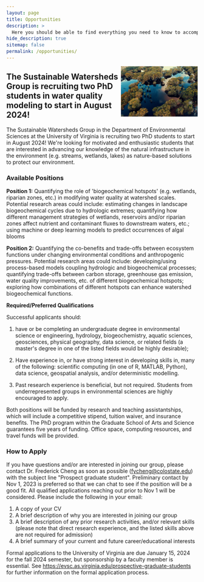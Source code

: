 ```yaml
---
layout: page
title: Opportunities
description: >
  Here you should be able to find everything you need to know to accomplish the most common tasks when blogging with Hydejack.
hide_description: true
sitemap: false
permalink: /opportunities/
---
```


<img src="/assets/img/blog/nature-aerial-photography-natural-landscape-reflection-water-resources-natural-environment-1503703-pxhere.com.jpg" style="float:right;width:40%;height:auto"/>

## The Sustainable Watersheds Group is recruiting two PhD students in water quality modeling to start in August 2024!

The Sustainable Watersheds Group in the Department of Environmental Sciences at the University of Virginia is recruiting two PhD students to start in August 2024! We're looking for motivated and enthusiastic students that are interested in advancing our knowledge of the natural infrastructure in the environment (e.g. streams, wetlands, lakes) as nature-based solutions to protect our environment.

### Available Positions

**Position 1:** Quantifying the role of 'biogeochemical hotspots' (e.g. wetlands, riparian zones, etc.) in modifying water quality at watershed scales. Potential research areas could include: estimating changes in landscape biogeochemical cycles due to hydrologic extremes; quantifying how different management strategies of wetlands, reservoirs and/or riparian zones affect nutrient and contaminant fluxes to downstream waters, etc.; using machine or deep learning models to predict occurrences of algal blooms

**Position 2:** Quantifying the co-benefits and trade-offs between ecosystem functions under changing environmental conditions and anthropogenic pressures. Potential research areas could include: developing/using process-based models coupling hydrologic and biogeochemical processes; quantifying trade-offs between carbon storage, greenhouse gas emission, water quality improvements, etc. of different biogeochemical hotspots; exploring how combinations of different hotspots can enhance watershed biogeochemical functions.

**Required/Preferred Qualifications**

Successful applicants should:

1.  have or be completing an undergraduate degree in environmental science or engineering, hydrology, biogeochemistry, aquatic sciences, geosciences, physical geography, data science, or related fields (a master's degree in one of the listed fields would be highly desirable);

2.  Have experience in, or have strong interest in developing skills in, many of the following: scientific computing (in one of R, MATLAB, Python), data science, geospatial analysis, and/or deterministic modelling.

3.  Past research experience is beneficial, but not required. Students from underrepresented groups in environmental sciences are highly encouraged to apply.

Both positions will be funded by research and teaching assistantships, which will include a competitive stipend, tuition waiver, and insurance benefits. The PhD program within the Graduate School of Arts and Science guarantees five years of funding. Office space, computing resources, and travel funds will be provided.

### How to Apply 

If you have questions and/or are interested in joining our group, please contact Dr. Frederick Cheng as soon as possible ([fycheng\@colostate.edu](mailto:fycheng@colostate.edu)) with the subject line "Prospect graduate student". Preliminary contact by Nov 1, 2023 is preferred so that we can chat to see if the position will be a good fit. All qualified applications reaching out prior to Nov 1 will be considered. Please include the following in your email:

1.  A copy of your CV
2.  A brief description of why you are interested in joining our group
3.  A brief description of any prior research activities, and/or relevant skills (please note that direct research experience, and the listed skills above are not required for admission)
4.  A brief summary of your current and future career/educational interests

Formal applications to the University of Virginia are due January 15, 2024 for the fall 2024 semester, but sponsorship by a faculty member is essential. See <https://evsc.as.virginia.edu/prospective-graduate-students> for further information on the formal application process.
